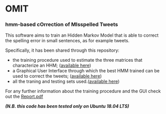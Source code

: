 # OMIT #
### hmm-based cOrrection of MIsspelled Tweets ###

This software aims to train an Hidden Markov Model that is able to correct the spelling error in small sentences, as for example tweets.

Specifically, it has been shared through this repository:
* the training procedure used to estimate the three matrices that characterize an HHM; ([available here](https://github.com/uazadi/OMIT/blob/master/src/training/))
* a Graphical User Interface through which the best HMM trained can be used to correct the tweets; ([available here](https://github.com/uazadi/OMIT/blob/master/src/))
* all the traning and testing sets used.([available here](https://github.com/uazadi/OMIT/blob/master/data))

For any further information about the training procedure and the GUI check out the [Report.pdf](https://github.com/uazadi/OMIT/blob/master/docs/Report.pdf)

___(N.B. this code has been tested only on Ubuntu 18.04 LTS)___
